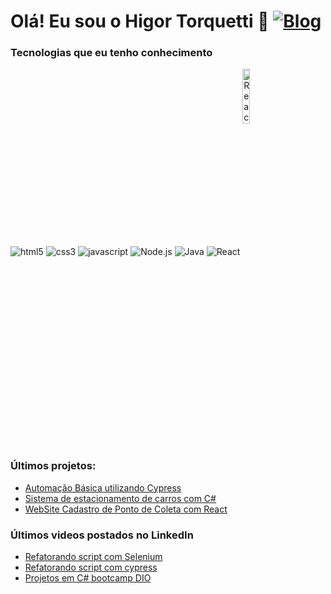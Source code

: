 # Olá! Eu sou o Higor Torquetti 🙋   [![Blog](	https://img.shields.io/badge/LinkedIn-0077B5?style=for-the-badge&logo=linkedin&logoColor=white)](https://www.linkedin.com/in/higor-t-64b1b8155/)

### Tecnologias que eu tenho conhecimento

<div style="display: inline_block"></bv>
<img align="center" alt="html5" src="https://img.shields.io/badge/HTML-239120?style=for-the-badge&logo=html5&logoColor=white">
<img align="center" alt="css3" src="https://img.shields.io/badge/CSS3-1572B6?style=for-the-badge&logo=css3&logoColor=white">
<img align="center" alt="javascript" src="https://img.shields.io/badge/JavaScript-F7DF1E?style=for-the-badge&logo=javascript&logoColor=black">
<img align="center" alt="Node.js" src="https://img.shields.io/badge/Node.js-43853D?style=for-the-badge&logo=node.js&logoColor=white">
<img align="center" alt="Java" src="https://img.shields.io/badge/Java-ED8B00?style=for-the-badge&logo=openjdk&logoColor=white">
<img align="center" alt="React" src="https://img.shields.io/badge/React-20232A?style=for-the-badge&logo=react&logoColor=61DAFBe">
<img align="center" alt="React"  width=15% src="https://upload.wikimedia.org/wikipedia/commons/9/9f/Selenium_logo.svg">


</div></br>

### Últimos projetos:
- [Automação Básica utilizando Cypress](https://github.com/higortorquetti/cypress-basico-v2)</br>
- [Sistema de estacionamento de carros com C#](https://github.com/higortorquetti/trilha-net-fundamentos-desafio)<br>
- [WebSite Cadastro de Ponto de Coleta com React](https://github.com/higortorquetti/AppColetaReact/tree/main)

### Últimos videos postados no LinkedIn
- [Refatorando script com Selenium](https://www.linkedin.com/feed/update/urn:li:activity:7124484295452221442/)
- [Refatorando script com cypress](https://www.linkedin.com/posts/higor-t-64b1b8155_eai-galera-bom-memo-ontem-eu-postei-um-activity-7117509437799510016-lqan?utm_source=share&utm_medium=member_desktop)
- [Projetos em C# bootcamp DIO](https://www.linkedin.com/posts/higor-t-64b1b8155_eai-galera-bom-memo-hoje-vim-aqui-compartilhar-activity-7122612135448199168-BrlV?utm_source=share&utm_medium=member_desktop) 
